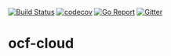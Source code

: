 [![Build Status](https://travis-ci.com/go-ocf/ocf-cloud.svg?branch=master)](https://travis-ci.com/go-ocf/ocf-cloud)
[![codecov](https://codecov.io/gh/go-ocf/ocf-cloud/branch/master/graph/badge.svg)](https://codecov.io/gh/go-ocf/ocf-cloud)
[![Go Report](https://goreportcard.com/badge/github.com/go-ocf/ocf-cloud)](https://goreportcard.com/report/github.com/go-ocf/ocf-cloud)
[![Gitter](https://badges.gitter.im/ocfcloud/Lobby.svg)](https://gitter.im/ocfcloud/Lobby?utm_source=badge&utm_medium=badge&utm_campaign=pr-badge)

# ocf-cloud
